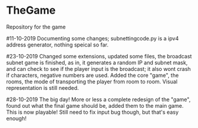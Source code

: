 # TheGame
Repository for the game

#11-10-2019
Documenting some changes; subnettingcode.py is a ipv4 address generator, nothing speical so far.

#23-10-2019
Changed some extensions, updated some files, the broadcast subnet game is finished, as in, it generates a random IP and subnet mask, and can check to see if the player input is the broadcast; it also wont crash if characters, negative numbers are used. Added the core "game", the rooms, the mode of transporting the player from room to room. Visual representation is still needed.

#28-10-2019
The big day! More or less a complete redesign of the "game", found out what the final game should be, added them to the main game. This is now playable!
Still need to fix input bug though, but that's easy enough!
